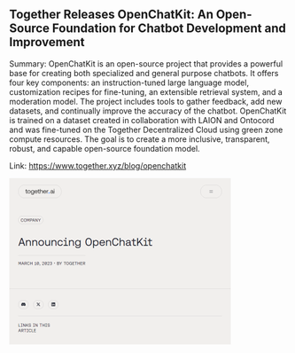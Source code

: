 ## Together Releases OpenChatKit: An Open-Source Foundation for Chatbot Development and Improvement
Summary: OpenChatKit is an open-source project that provides a powerful base for creating both specialized and general purpose chatbots. It offers four key components: an instruction-tuned large language model, customization recipes for fine-tuning, an extensible retrieval system, and a moderation model. The project includes tools to gather feedback, add new datasets, and continually improve the accuracy of the chatbot. OpenChatKit is trained on a dataset created in collaboration with LAION and Ontocord and was fine-tuned on the Together Decentralized Cloud using green zone compute resources. The goal is to create a more inclusive, transparent, robust, and capable open-source foundation model.

Link: https://www.together.xyz/blog/openchatkit

<img src="/img/70dc5e42-f61d-4154-89bf-c66b7e16a43f.png" width="400" />
<br/><br/>
